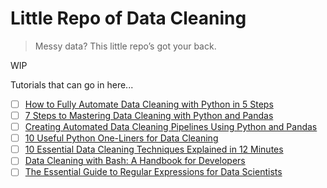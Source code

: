 # Little Repo of Data Cleaning
> Messy data? This little repo’s got your back.

WIP

Tutorials that can go in here...
- [ ] [How to Fully Automate Data Cleaning with Python in 5 Steps](https://www.kdnuggets.com/how-to-fully-automate-data-cleaning-with-python-in-5-steps)
- [ ] [7 Steps to Mastering Data Cleaning with Python and Pandas](https://www.kdnuggets.com/7-steps-to-mastering-data-cleaning-with-python-and-pandas)
- [ ] [Creating Automated Data Cleaning Pipelines Using Python and Pandas](https://www.kdnuggets.com/creating-automated-data-cleaning-pipelines-using-python-and-pandas)
- [ ] [10 Useful Python One-Liners for Data Cleaning](https://www.kdnuggets.com/10-useful-python-one-liners-for-data-cleaning)
- [ ] [10 Essential Data Cleaning Techniques Explained in 12 Minutes](https://www.kdnuggets.com/10-essential-data-cleaning-techniques-explained-in-12-minutes)
- [ ] [Data Cleaning with Bash: A Handbook for Developers](https://www.kdnuggets.com/data-cleaning-with-bash-a-handbook-for-developers)
- [ ] [The Essential Guide to Regular Expressions for Data Scientists](https://www.kdnuggets.com/the-essential-guide-to-regular-expressions-for-data-scientists)
